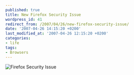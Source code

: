 ```yaml
---
published: true
title: New Firefox Security Issue
wordpress_id: 41
redirect_from: /2007/04/26/new-firefox-security-issue/
date: '2007-04-26 14:15:20 +0200'
last_modified_at: '2007-04-26 12:15:20 +0200'
categories:
- life
tags:
- Browsers
---
```

<img src="http://blaugh.com/cartoons/070419_gimme_your_cache.gif" alt="Firefox Security Issue" />
